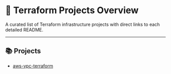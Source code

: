 # 📁 Terraform Projects Overview

A curated list of Terraform infrastructure projects with direct links to each detailed README.

---

## 📚 Projects

- [aws-vpc-terraform](vpc/README.md)
